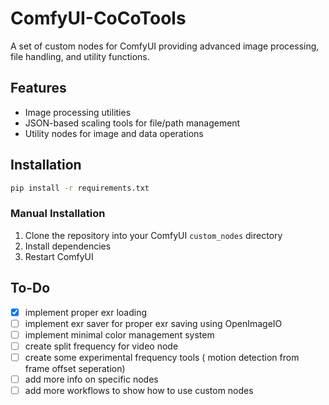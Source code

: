 # ComfyUI-CoCoTools

A set of custom nodes for ComfyUI providing advanced image processing, file handling, and utility functions.

## Features
- Image processing utilities  
- JSON-based scaling tools for file/path management
- Utility nodes for image and data operations


## Installation
```bash
pip install -r requirements.txt
```

### Manual Installation
1. Clone the repository into your ComfyUI `custom_nodes` directory
2. Install dependencies
3. Restart ComfyUI




## To-Do
- [x] implement proper exr loading
- [ ] implement exr saver for proper exr saving using OpenImageIO
- [ ] implement minimal color management system
- [ ] create split frequency for video node
- [ ] create some experimental frequency tools ( motion detection from frame offset seperation)
- [ ] add more info on specific nodes
- [ ] add more workflows to show how to use custom nodes